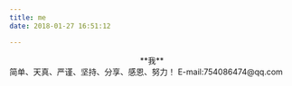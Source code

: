 ```yaml
---
title: me
date: 2018-01-27 16:51:12

---
```

<center>**我**</center>
简单、天真、严谨、坚持、分享、感恩、努力！
E-mail:754086474@qq.com
